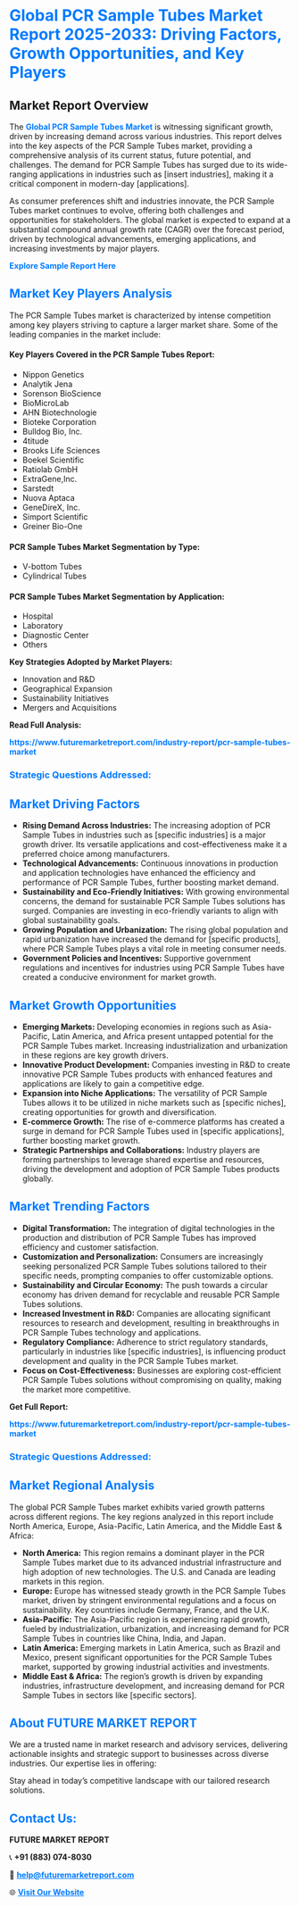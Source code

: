 <h1 style="color: #007BFF;">Global PCR Sample Tubes Market Report 2025-2033: Driving Factors, Growth Opportunities, and Key Players</h1>

<section id="overview">
<h2>Market Report Overview</h2>
<p>The <a href="https://www.futuremarketreport.com/industry-report/pcr-sample-tubes-market" style="color: #007BFF; text-decoration: none;"><strong>Global PCR Sample Tubes Market</strong></a> is witnessing significant growth, driven by increasing demand across various industries. This report delves into the key aspects of the PCR Sample Tubes market, providing a comprehensive analysis of its current status, future potential, and challenges. The demand for PCR Sample Tubes has surged due to its wide-ranging applications in industries such as [insert industries], making it a critical component in modern-day [applications].</p>
<p>As consumer preferences shift and industries innovate, the PCR Sample Tubes market continues to evolve, offering both challenges and opportunities for stakeholders. The global market is expected to expand at a substantial compound annual growth rate (CAGR) over the forecast period, driven by technological advancements, emerging applications, and increasing investments by major players.</p>
</section>

<section id="overview">
<p><a href="https://www.futuremarketreport.com/request-sample/reportId=78936" style="color: #007BFF; text-decoration: none;"><strong>Explore Sample Report Here</strong></a></p>
</section>

<section id="key-players">
<h2 style="color: #007BFF;">Market Key Players Analysis</h2>
<p>The PCR Sample Tubes market is characterized by intense competition among key players striving to capture a larger market share. Some of the leading companies in the market include:</p>
<h4>Key Players Covered in the PCR Sample Tubes Report:</h4>
<ul><li>Nippon Genetics</li><li>Analytik Jena</li><li>Sorenson BioScience</li><li>BioMicroLab</li><li>AHN Biotechnologie</li><li>Bioteke Corporation</li><li>Bulldog Bio, Inc.</li><li>4titude</li><li>Brooks Life Sciences</li><li>Boekel Scientific</li><li>Ratiolab GmbH</li><li>ExtraGene,Inc.</li><li>Sarstedt</li><li>Nuova Aptaca</li><li>GeneDireX, Inc.</li><li>Simport Scientific</li><li>Greiner Bio-One</li></ul>
<h4>PCR Sample Tubes Market Segmentation by Type:</h4>
<ul><li>V-bottom Tubes</li><li>Cylindrical Tubes</li></ul>

<h4>PCR Sample Tubes Market Segmentation by Application:</h4>
<ul><li>Hospital</li><li>Laboratory</li><li>Diagnostic Center</li><li>Others</li></ul>
<p><strong>Key Strategies Adopted by Market Players:</strong></p>
<ul>
<li>Innovation and R&D</li>
<li>Geographical Expansion</li>
<li>Sustainability Initiatives</li>
<li>Mergers and Acquisitions</li>
</ul>
</section>

<section>
<p><strong>Read Full Analysis: </strong></p><a href="https://www.futuremarketreport.com/industry-report/pcr-sample-tubes-market" style="color: #007BFF; text-decoration: none;"><strong>https://www.futuremarketreport.com/industry-report/pcr-sample-tubes-market</strong></a>
<h3 style="color: #007BFF;">Strategic Questions Addressed:</h3>
</section>

<section id="driving-factors">
<h2 style="color: #007BFF;">Market Driving Factors</h2>
<ul>
<li><strong>Rising Demand Across Industries:</strong> The increasing adoption of PCR Sample Tubes in industries such as [specific industries] is a major growth driver. Its versatile applications and cost-effectiveness make it a preferred choice among manufacturers.</li>
<li><strong>Technological Advancements:</strong> Continuous innovations in production and application technologies have enhanced the efficiency and performance of PCR Sample Tubes, further boosting market demand.</li>
<li><strong>Sustainability and Eco-Friendly Initiatives:</strong> With growing environmental concerns, the demand for sustainable PCR Sample Tubes solutions has surged. Companies are investing in eco-friendly variants to align with global sustainability goals.</li>
<li><strong>Growing Population and Urbanization:</strong> The rising global population and rapid urbanization have increased the demand for [specific products], where PCR Sample Tubes plays a vital role in meeting consumer needs.</li>
<li><strong>Government Policies and Incentives:</strong> Supportive government regulations and incentives for industries using PCR Sample Tubes have created a conducive environment for market growth.</li>
</ul>
</section>

<section id="growth-opportunities">
<h2 style="color: #007BFF;">Market Growth Opportunities</h2>
<ul>
<li><strong>Emerging Markets:</strong> Developing economies in regions such as Asia-Pacific, Latin America, and Africa present untapped potential for the PCR Sample Tubes market. Increasing industrialization and urbanization in these regions are key growth drivers.</li>
<li><strong>Innovative Product Development:</strong> Companies investing in R&D to create innovative PCR Sample Tubes products with enhanced features and applications are likely to gain a competitive edge.</li>
<li><strong>Expansion into Niche Applications:</strong> The versatility of PCR Sample Tubes allows it to be utilized in niche markets such as [specific niches], creating opportunities for growth and diversification.</li>
<li><strong>E-commerce Growth:</strong> The rise of e-commerce platforms has created a surge in demand for PCR Sample Tubes used in [specific applications], further boosting market growth.</li>
<li><strong>Strategic Partnerships and Collaborations:</strong> Industry players are forming partnerships to leverage shared expertise and resources, driving the development and adoption of PCR Sample Tubes products globally.</li>
</ul>
</section>

<section id="trending-factors">
<h2 style="color: #007BFF;">Market Trending Factors</h2>
<ul>
<li><strong>Digital Transformation:</strong> The integration of digital technologies in the production and distribution of PCR Sample Tubes has improved efficiency and customer satisfaction.</li>
<li><strong>Customization and Personalization:</strong> Consumers are increasingly seeking personalized PCR Sample Tubes solutions tailored to their specific needs, prompting companies to offer customizable options.</li>
<li><strong>Sustainability and Circular Economy:</strong> The push towards a circular economy has driven demand for recyclable and reusable PCR Sample Tubes solutions.</li>
<li><strong>Increased Investment in R&D:</strong> Companies are allocating significant resources to research and development, resulting in breakthroughs in PCR Sample Tubes technology and applications.</li>
<li><strong>Regulatory Compliance:</strong> Adherence to strict regulatory standards, particularly in industries like [specific industries], is influencing product development and quality in the PCR Sample Tubes market.</li>
<li><strong>Focus on Cost-Effectiveness:</strong> Businesses are exploring cost-efficient PCR Sample Tubes solutions without compromising on quality, making the market more competitive.</li>
</ul>
</section>

<section>
<p><strong>Get Full Report: </strong></p><a href="https://www.futuremarketreport.com/industry-report/pcr-sample-tubes-market" style="color: #007BFF; text-decoration: none;"><strong>https://www.futuremarketreport.com/industry-report/pcr-sample-tubes-market</strong></a>
<h3 style="color: #007BFF;">Strategic Questions Addressed:</h3>
</section>


<section id="regional-analysis">
<h2 style="color: #007BFF;">Market Regional Analysis</h2>
<p>The global PCR Sample Tubes market exhibits varied growth patterns across different regions. The key regions analyzed in this report include North America, Europe, Asia-Pacific, Latin America, and the Middle East & Africa:</p>
<ul>
<li><strong>North America:</strong> This region remains a dominant player in the PCR Sample Tubes market due to its advanced industrial infrastructure and high adoption of new technologies. The U.S. and Canada are leading markets in this region.</li>
<li><strong>Europe:</strong> Europe has witnessed steady growth in the PCR Sample Tubes market, driven by stringent environmental regulations and a focus on sustainability. Key countries include Germany, France, and the U.K.</li>
<li><strong>Asia-Pacific:</strong> The Asia-Pacific region is experiencing rapid growth, fueled by industrialization, urbanization, and increasing demand for PCR Sample Tubes in countries like China, India, and Japan.</li>
<li><strong>Latin America:</strong> Emerging markets in Latin America, such as Brazil and Mexico, present significant opportunities for the PCR Sample Tubes market, supported by growing industrial activities and investments.</li>
<li><strong>Middle East & Africa:</strong> The region’s growth is driven by expanding industries, infrastructure development, and increasing demand for PCR Sample Tubes in sectors like [specific sectors].</li>
</ul>
</section>

<footer>
<h2 style="color: #007BFF;">About FUTURE MARKET REPORT</h2>
<p>We are a trusted name in market research and advisory services, delivering actionable insights and strategic support to businesses across diverse industries. Our expertise lies in offering:</p>

<p>Stay ahead in today’s competitive landscape with our tailored research solutions.</p>

<h2 style="color: #007BFF;">Contact Us:</h2>
<p><strong>FUTURE MARKET REPORT</strong></p>
<p>📞 <strong>+91 (883) 074-8030</strong></p>
<p>📧 <strong><a href="mailto:help@futuremarketreport.com" style="color: #007BFF;">help@futuremarketreport.com</a></strong></p>
<p>🌐 <strong><a href="https://www.futuremarketreport.com/" style="color: #007BFF;">Visit Our Website</a></strong></p>
</footer>
